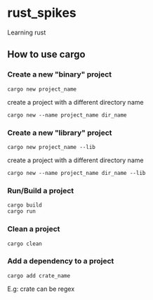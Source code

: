 # rust_spikes
Learning rust

## How to use cargo

### Create a new "binary" project
```
cargo new project_name
```

create a project with a different directory name

```
cargo new --name project_name dir_name
```

### Create a new "library" project
```
cargo new project_name --lib
```

create a project with a different directory name

```
cargo new --name project_name dir_name --lib
```


### Run/Build a project
```
cargo build
cargo run
```

### Clean a project
```
cargo clean
```

### Add a dependency to a project
```
cargo add crate_name
```

E.g: crate can be regex